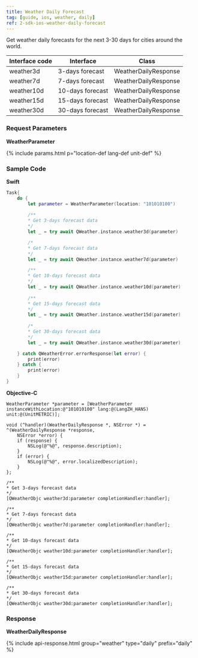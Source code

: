 ```yaml
---
title: Weather Daily Forecast
tag: [guide, ios, weather, daily]
ref: 2-sdk-ios-weather-daily-forecast
---
```


Get weather daily forecasts for the next 3-30 days for cities around the world.

| Interface code     | Interface         | Class            |
| ------------------------- | ----------------- | ---------------- |
| weather3d   | 3-days forecast    | WeatherDailyResponse |
| weather7d   | 7-days forecast    | WeatherDailyResponse |
| weather10d  | 10-days forecast   | WeatherDailyResponse |
| weather15d  | 15-days forecast   | WeatherDailyResponse |
| weather30d  | 30-days forecast   | WeatherDailyResponse |

### Request Parameters

**WeatherParameter**

{% include params.html p="location-def lang-def unit-def" %}

### Sample Code

**Swift**

```swift
Task{
    do {
        let parameter = WeatherParameter(location: "101010100")
        
        /**
        * Get 3-days forecast data
        */
        let _ = try await QWeather.instance.weather3d(parameter)

        /*
        * Get 7-days forecast data
        */
        let _ = try await QWeather.instance.weather7d(parameter)

        /**
        * Get 10-days forecast data
        */
        let _ = try await QWeather.instance.weather10d(parameter)
        
        /**
        * Get 15-days forecast data
        */
        let _ = try await QWeather.instance.weather15d(parameter)
        
        /*
        * Get 30-days forecast data
        */
        let _ = try await QWeather.instance.weather30d(parameter)

    } catch QWeatherError.errorResponse(let error) {
        print(error)
    } catch {
        print(error)
    }
}
```

**Objective-C**

```objc
WeatherParameter *parameter = [WeatherParameter instanceWithLocation:@"101010100" lang:@(LangZH_HANS) unit:@(UnitMETRIC)];

void (^handler)(WeatherDailyResponse *, NSError *) = ^(WeatherDailyResponse *response,
    NSError *error) {
    if (response) {
        NSLog(@"%@", response.description);
    }
    if (error) {
        NSLog(@"%@", error.localizedDescription);
    }
};

/**
* Get 3-days forecast data
*/
[QWeatherObjc weather3d:parameter completionHandler:handler];

/**
* Get 7-days forecast data
*/
[QWeatherObjc weather7d:parameter completionHandler:handler];

/**
* Get 10-days forecast data
*/
[QWeatherObjc weather10d:parameter completionHandler:handler];

/**
* Get 15-days forecast data
*/
[QWeatherObjc weather15d:parameter completionHandler:handler];

/**
* Get 30-days forecast data
*/
[QWeatherObjc weather30d:parameter completionHandler:handler];
```

### Response

**WeatherDailyResponse**

{% include api-response.html group="weather" type="daily" prefix="daily" %}